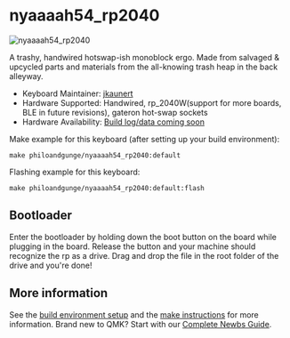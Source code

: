 # nyaaaah54_rp2040

![nyaaaah54_rp2040](https://imgur.com/a/vgqw9SO)

A trashy, handwired hotswap-ish monoblock ergo. Made from salvaged & upcycled parts and materials from the all-knowing trash heap in the back alleyway.

* Keyboard Maintainer: [jkaunert](https://github.com/jkaunert)
* Hardware Supported: Handwired, rp_2040W(support for more boards, BLE in future revisions), gateron hot-swap sockets
* Hardware Availability: [Build log/data coming soon](https://philoandgunge.com/handwired/builds/nyaaaah54_rp2040)

Make example for this keyboard (after setting up your build environment):

    make philoandgunge/nyaaaah54_rp2040:default

Flashing example for this keyboard:

    make philoandgunge/nyaaaah54_rp2040:default:flash

## Bootloader

Enter the bootloader by holding down the boot button on the board while plugging in the board. Release the button and your machine should recognize the rp as a drive.  Drag and drop the file in the root folder of the drive and you're done!

## More information

See the [build environment setup](https://docs.qmk.fm/#/getting_started_build_tools) and the [make instructions](https://docs.qmk.fm/#/getting_started_make_guide) for more information. Brand new to QMK? Start with our [Complete Newbs Guide](https://docs.qmk.fm/#/newbs).
